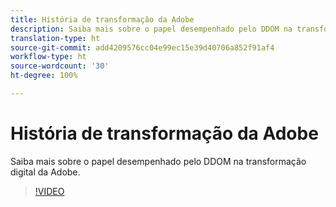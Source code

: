```yaml
---
title: História de transformação da Adobe
description: Saiba mais sobre o papel desempenhado pelo DDOM na transformação digital da Adobe.
translation-type: ht
source-git-commit: add4209576cc04e99ec15e39d40706a852f91af4
workflow-type: ht
source-wordcount: '30'
ht-degree: 100%

---
```



# História de transformação da Adobe

Saiba mais sobre o papel desempenhado pelo DDOM na transformação digital da Adobe.

>[!VIDEO](https://video.tv.adobe.com/v/41691)
